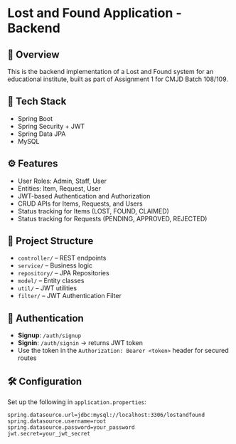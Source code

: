 
# Lost and Found Application - Backend

## 📌 Overview

This is the backend implementation of a Lost and Found system for an educational institute, built as part of Assignment 1 for CMJD Batch 108/109.

## 🚀 Tech Stack

- Spring Boot
- Spring Security + JWT
- Spring Data JPA
- MySQL

## ⚙️ Features

- User Roles: Admin, Staff, User
- Entities: Item, Request, User
- JWT-based Authentication and Authorization
- CRUD APIs for Items, Requests, and Users
- Status tracking for Items (LOST, FOUND, CLAIMED)
- Status tracking for Requests (PENDING, APPROVED, REJECTED)

## 📁 Project Structure

- `controller/` – REST endpoints
- `service/` – Business logic
- `repository/` – JPA Repositories
- `model/` – Entity classes
- `util/` – JWT utilities
- `filter/` – JWT Authentication Filter

## 🔑 Authentication

- **Signup**: `/auth/signup`
- **Signin**: `/auth/signin` → returns JWT token
- Use the token in the `Authorization: Bearer <token>` header for secured routes

## 🛠️ Configuration

Set up the following in `application.properties`:

```properties
spring.datasource.url=jdbc:mysql://localhost:3306/lostandfound
spring.datasource.username=root
spring.datasource.password=your_password
jwt.secret=your_jwt_secret
